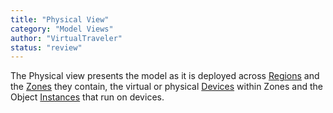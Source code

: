 ```yaml
---
title: "Physical View"
category: "Model Views"
author: "VirtualTraveler"
status: "review"
---
```


The Physical view presents the model as it is deployed across [Regions]({{site.baseurl}}/glossary/#region) and the [Zones]({{site.baseurl}}/glossary/#zone) they contain, the virtual or physical [Devices]({{site.baseurl}}/glossary/#device) within Zones and the Object [Instances]({{site.baseurl}}/glossary/#instance) that run on devices.